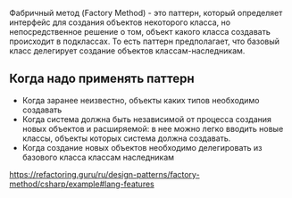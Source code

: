 Фабричный метод (Factory Method) - это паттерн, который определяет интерфейс для создания объектов некоторого класса, но непосредственное решение о том, объект какого класса создавать происходит в подклассах. То есть паттерн предполагает, что базовый класс делегирует создание объектов классам-наследникам.

## Когда надо применять паттерн
* Когда заранее неизвестно, объекты каких типов необходимо создавать
* Когда система должна быть независимой от процесса создания новых объектов и расширяемой: в нее можно легко вводить новые классы, объекты которых система должна создавать.
* Когда создание новых объектов необходимо делегировать из базового класса классам наследникам

https://refactoring.guru/ru/design-patterns/factory-method/csharp/example#lang-features


